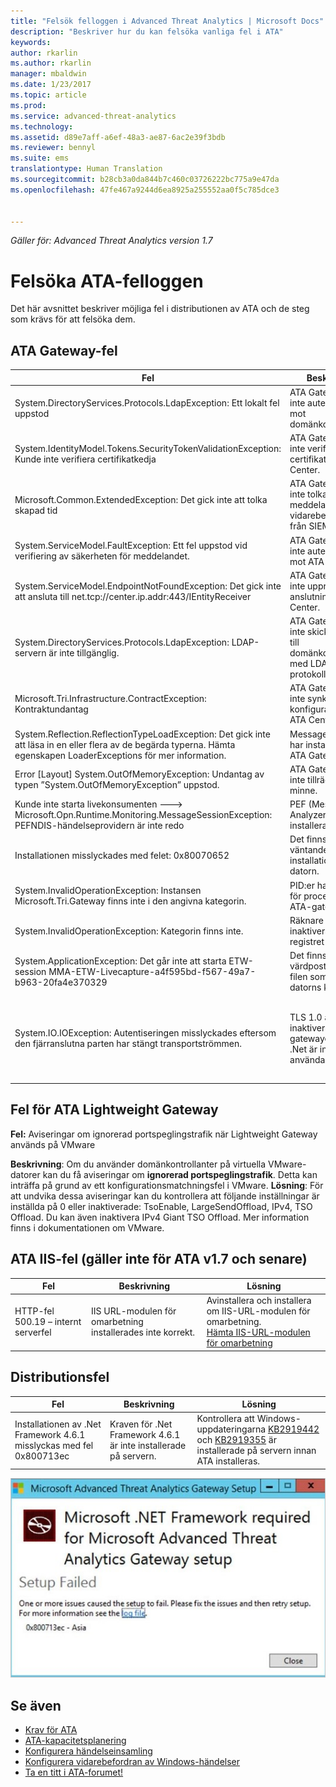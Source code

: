```yaml
---
title: "Felsök felloggen i Advanced Threat Analytics | Microsoft Docs"
description: "Beskriver hur du kan felsöka vanliga fel i ATA"
keywords: 
author: rkarlin
ms.author: rkarlin
manager: mbaldwin
ms.date: 1/23/2017
ms.topic: article
ms.prod: 
ms.service: advanced-threat-analytics
ms.technology: 
ms.assetid: d89e7aff-a6ef-48a3-ae87-6ac2e39f3bdb
ms.reviewer: bennyl
ms.suite: ems
translationtype: Human Translation
ms.sourcegitcommit: b28cb3a0da844b7c460c03726222bc775a9e47da
ms.openlocfilehash: 47fe467a9244d6ea8925a255552aa0f5c785dce3


---
```


*Gäller för: Advanced Threat Analytics version 1.7*



# <a name="troubleshooting-the-ata-error-log"></a>Felsöka ATA-felloggen
Det här avsnittet beskriver möjliga fel i distributionen av ATA och de steg som krävs för att felsöka dem.
## <a name="ata-gateway-errors"></a>ATA Gateway-fel
|Fel|Beskrivning|Lösning|
|-------------|----------|---------|
|System.DirectoryServices.Protocols.LdapException: Ett lokalt fel uppstod|ATA Gateway kunde inte autentiseras mot domänkontrollanten.|1. Bekräfta att domänkontrollantens DNS-post har konfigurerats korrekt i DNS-servern. <br>2. Kontrollera att tiden för ATA Gateway har synkroniserats med tiden för domänkontrollanten.|
|System.IdentityModel.Tokens.SecurityTokenValidationException: Kunde inte verifiera certifikatkedja|ATA Gateway kunde inte verifiera certifikatet för ATA Center.|1. Kontrollera att certifikatet från rotcertifikatutfärdaren har installerats i certifikatarkivet för betrodd certifikatutfärdare på ATA Gateway. <br>2. Verifiera att listan över återkallade certifikat (CRL) är tillgänglig och att det går att utföra verifiering av certifikatåterkallning.|
|Microsoft.Common.ExtendedException: Det gick inte att tolka skapad tid|ATA Gateway kunde inte tolka syslog-meddelanden som vidarebefordrades från SIEM.|Kontrollera att SIEM har konfigurerats för att vidarebefordra meddelandena i något av de format som stöds av ATA.|
|System.ServiceModel.FaultException: Ett fel uppstod vid verifiering av säkerheten för meddelandet.|ATA Gateway kunde inte autentiseras mot ATA Center.|Kontrollera att tiden för ATA Gateway har synkroniserats med tiden för ATA Center.|
|System.ServiceModel.EndpointNotFoundException: Det gick inte att ansluta till net.tcp://center.ip.addr:443/IEntityReceiver|ATA Gateway kunde inte upprätta en anslutning till ATA Center.|Kontrollera att nätverksinställningarna är korrekta och att nätverksanslutningen mellan ATA Gateway och ATA Center är aktiv.|
|System.DirectoryServices.Protocols.LdapException: LDAP-servern är inte tillgänglig.|ATA Gateway kunde inte skicka en fråga till domänkontrollanten med LDAP-protokollet.|1. Kontrollera att användarkontot som används av ATA för att ansluta till Active Directory-domänen har läsbehörighet för alla objekt i Active Directory-trädet. <br>2. Kontrollera att domänkontrollanten inte är i strikt läge för att förhindra LDAP-frågor från det användarkonto som används av ATA.|
|Microsoft.Tri.Infrastructure.ContractException: Kontraktundantag|ATA Gateway kunde inte synkronisera konfigurationen från ATA Center.|Slutför konfigurationen av ATA Gateway i ATA-konsolen.|
|System.Reflection.ReflectionTypeLoadException: Det gick inte att läsa in en eller flera av de begärda typerna. Hämta egenskapen LoaderExceptions för mer information.|Message Analyzer har installerats på ATA Gateway.| Avinstallera Message Analyzer.|
|Error [Layout] System.OutOfMemoryException: Undantag av typen ”System.OutOfMemoryException” uppstod.|ATA Gateway har inte tillräckligt med minne.|Öka mängden minne på domänkontrollanten.|
|Kunde inte starta livekonsumenten  ---> Microsoft.Opn.Runtime.Monitoring.MessageSessionException: PEFNDIS-händelseprovidern är inte redo|PEF (Message Analyzer) har inte installerats korrekt.|Om du använder Hyper-V, försök att uppgradera Hyper-V-integreringstjänsterna. Kontakta annars support för en lösning.|
|Installationen misslyckades med felet: 0x80070652|Det finns andra väntande installationer på datorn.|Vänta tills de andra installationerna har slutförts och starta om datorn vid behov.|
|System.InvalidOperationException: Instansen Microsoft.Tri.Gateway finns inte i den angivna kategorin.|PID:er har aktiverats för processnamn i ATA-gatewayen|Använd [KB281884](https://support.microsoft.com/en-us/kb/281884) för att inaktivera PID:er i processnamn|
|System.InvalidOperationException: Kategorin finns inte.|Räknare kan vara inaktiverade i registret|Använd [KB2554336](https://support.microsoft.com/en-us/kb/2554336) för att återskapa prestandaräknare|
|System.ApplicationException: Det går inte att starta ETW-session MMA-ETW-Livecapture-a4f595bd-f567-49a7-b963-20fa4e370329|Det finns en värdpost i HOSTS-filen som pekar på datorns kortnamn|Ta bort posten värden från C:\Windows\System32\drivers\etc\HOSTS-fil eller ändra den till ett fullständigt domännamn.|
|System.IO.IOException: Autentiseringen misslyckades eftersom den fjärranslutna parten har stängt transportströmmen.|TLS 1.0 är inaktiverat på ATA-gatewayen men .Net är inställd att använda TLS 1.2|Använd ett av följande alternativ: </br> Aktivera TLS 1.0 på ATA-gatewayen </br>Aktivera TLS 1.2 på .Net genom att ställa in registernycklarna att använda operativsystemets standarder för LLS och TLS enligt följande: `[HKEY_LOCAL_MACHINE\SOFTWARE\Microsoft\.NETFramework\v4.0.30319] "SystemDefaultTlsVersions"=dword:00000001` </br>`[HKEY_LOCAL_MACHINE\SOFTWARE\Wow6432Node\Microsoft\.NETFramework\v4.0.30319] "SystemDefaultTlsVersions"`|



## <a name="ata-lightweight-gateway-errors"></a>Fel för ATA Lightweight Gateway

**Fel:** Aviseringar om ignorerad portspeglingstrafik när Lightweight Gateway används på VMware

**Beskrivning**: Om du använder domänkontrollanter på virtuella VMware-datorer kan du få aviseringar om **ignorerad portspeglingstrafik**. Detta kan inträffa på grund av ett konfigurationsmatchningsfel i VMware. 
**Lösning**: För att undvika dessa aviseringar kan du kontrollera att följande inställningar är inställda på 0 eller inaktiverade: TsoEnable, LargeSendOffload, IPv4, TSO Offload. Du kan även inaktivera IPv4 Giant TSO Offload. Mer information finns i dokumentationen om VMware.


## <a name="ata-iis-errors-not-applicable-for-ata-v17-and-above"></a>ATA IIS-fel (gäller inte för ATA v1.7 och senare)
|Fel|Beskrivning|Lösning|
|-------------|----------|---------|
|HTTP-fel 500.19 – internt serverfel|IIS URL-modulen för omarbetning installerades inte korrekt.|Avinstallera och installera om IIS-URL-modulen för omarbetning.<br>[Hämta IIS-URL-modulen för omarbetning](http://go.microsoft.com/fwlink/?LinkID=615137)|

## <a name="deployment-errors"></a>Distributionsfel
|Fel|Beskrivning|Lösning|
|-------------|----------|---------|
|Installationen av .Net Framework 4.6.1 misslyckas med fel 0x800713ec|Kraven för .Net Framework 4.6.1 är inte installerade på servern. |Kontrollera att Windows-uppdateringarna [KB2919442](https://www.microsoft.com/download/details.aspx?id=42135) och [KB2919355](https://support.microsoft.com/kb/2919355) är installerade på servern innan ATA installeras.|

![Bild för ATA .NET-installationsfel](media/netinstallerror.png)


## <a name="see-also"></a>Se även
- [Krav för ATA](/advanced-threat-analytics/plan-design/ata-prerequisites)
- [ATA-kapacitetsplanering](/advanced-threat-analytics/plan-design/ata-capacity-planning)
- [Konfigurera händelseinsamling](/advanced-threat-analytics/deploy-use/configure-event-collection)
- [Konfigurera vidarebefordran av Windows-händelser](/advanced-threat-analytics/deploy-use/configure-event-collection#configuring-windows-event-forwarding)
- [Ta en titt i ATA-forumet!](https://social.technet.microsoft.com/Forums/security/home?forum=mata)



<!--HONumber=Feb17_HO1-->


